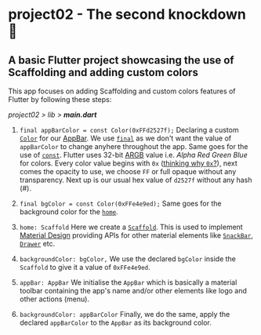 # project02 - The second knockdown :punch:

## A basic Flutter project showcasing the use of Scaffolding and adding custom colors

This app focuses on adding Scaffolding and custom colors features of Flutter by following these steps:

_project02 > lib > **main.dart**_

1. `final appBarColor = const Color(0xFFd2527f);` Declaring a custom [`Color`](https://docs.flutter.io/flutter/dart-ui/Color-class.html) for our [AppBar](https://docs.flutter.io/flutter/material/AppBar-class.html). We use [`final`](https://www.dartlang.org/guides/language/language-tour#final-and-const) as we don't want the value of `appBarColor` to change anyhere throughout the app. Same goes for the use of [`const`](https://www.dartlang.org/guides/language/language-tour#final-and-const). Flutter uses 32-bit [ARGB](https://en.wikipedia.org/wiki/RGBA_color_space) value i.e. _Alpha Red Green Blue_ for colors. Every color value begins with `0x` ([thinking why `0x`?](https://stackoverflow.com/a/4581351)), next comes the opacity to use, we choose `FF` or full opaque without any transparency. Next up is our usual hex value of `d2527f` without any hash (#).

2. `final bgColor = const Color(0xFFe4e9ed);` Same goes for the background color for the [`home`](https://docs.flutter.io/flutter/material/MaterialApp/home.html).

3. `home: Scaffold` Here we create a [`Scaffold`](https://docs.flutter.io/flutter/material/Scaffold-class.html). This is used to implement [Material Design](https://material.io) providing APIs for other material elements like [`SnackBar`](https://docs.flutter.io/flutter/material/SnackBar-class.html), [`Drawer`](https://docs.flutter.io/flutter/material/Drawer-class.html) etc.

4. `backgroundColor: bgColor,` We use the declared `bgColor` inside the `Scaffold` to give it a value of `0xFFe4e9ed`.

5. `appBar: AppBar` We initialise the `AppBar` which is basically a material toolbar containing the app's name and/or other elements like logo and other actions (menu).

6. `backgroundColor: appBarColor` Finally, we do the same, apply the declared `appBarColor` to the `AppBar` as its background color.